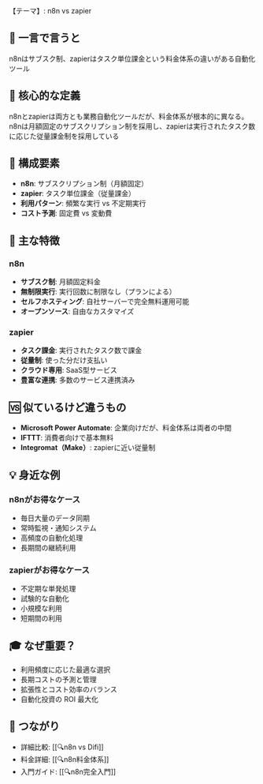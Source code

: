 【テーマ】: n8n vs zapier

## 📝 一言で言うと
n8nはサブスク制、zapierはタスク単位課金という料金体系の違いがある自動化ツール

## 🎯 核心的な定義
n8nとzapierは両方とも業務自動化ツールだが、料金体系が根本的に異なる。n8nは月額固定のサブスクリプション制を採用し、zapierは実行されたタスク数に応じた従量課金制を採用している

## 🔗 構成要素
- **n8n**: サブスクリプション制（月額固定）
- **zapier**: タスク単位課金（従量課金）
- **利用パターン**: 頻繁な実行 vs 不定期実行
- **コスト予測**: 固定費 vs 変動費

## 🌟 主な特徴

### n8n
- **サブスク制**: 月額固定料金
- **無制限実行**: 実行回数に制限なし（プランによる）
- **セルフホスティング**: 自社サーバーで完全無料運用可能
- **オープンソース**: 自由なカスタマイズ

### zapier
- **タスク課金**: 実行されたタスク数で課金
- **従量制**: 使った分だけ支払い
- **クラウド専用**: SaaS型サービス
- **豊富な連携**: 多数のサービス連携済み

## 🆚 似ているけど違うもの
- **Microsoft Power Automate**: 企業向けだが、料金体系は両者の中間
- **IFTTT**: 消費者向けで基本無料
- **Integromat（Make）**: zapierに近い従量制

## 💡 身近な例

### n8nがお得なケース
- 毎日大量のデータ同期
- 常時監視・通知システム
- 高頻度の自動化処理
- 長期間の継続利用

### zapierがお得なケース
- 不定期な単発処理
- 試験的な自動化
- 小規模な利用
- 短期間の利用

## 🎓 なぜ重要？
- 利用頻度に応じた最適な選択
- 長期コストの予測と管理
- 拡張性とコスト効率のバランス
- 自動化投資の ROI 最大化

## 🔄 つながり
- 詳細比較: [[🔍n8n vs Difi]]
- 料金詳細: [[🔍n8n料金体系]]
- 入門ガイド: [[🔍n8n完全入門]]